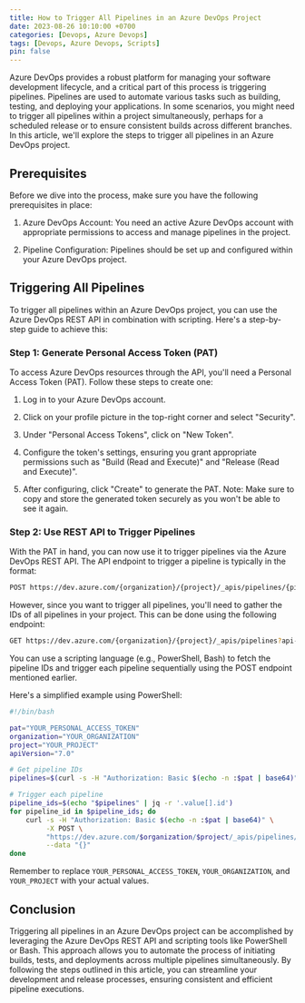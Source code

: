 ```yaml
---
title: How to Trigger All Pipelines in an Azure DevOps Project
date: 2023-08-26 10:10:00 +0700
categories: [Devops, Azure Devops]
tags: [Devops, Azure Devops, Scripts]
pin: false
---
```


Azure DevOps provides a robust platform for managing your software development lifecycle, and a critical part of this process is triggering pipelines. Pipelines are used to automate various tasks such as building, testing, and deploying your applications. In some scenarios, you might need to trigger all pipelines within a project simultaneously, perhaps for a scheduled release or to ensure consistent builds across different branches. In this article, we'll explore the steps to trigger all pipelines in an Azure DevOps project.

Prerequisites
-------------

Before we dive into the process, make sure you have the following prerequisites in place:

1.  Azure DevOps Account: You need an active Azure DevOps account with appropriate permissions to access and manage pipelines in the project.

2.  Pipeline Configuration: Pipelines should be set up and configured within your Azure DevOps project.

Triggering All Pipelines
------------------------

To trigger all pipelines within an Azure DevOps project, you can use the Azure DevOps REST API in combination with scripting. Here's a step-by-step guide to achieve this:

### Step 1: Generate Personal Access Token (PAT)

To access Azure DevOps resources through the API, you'll need a Personal Access Token (PAT). Follow these steps to create one:

1.  Log in to your Azure DevOps account.

2.  Click on your profile picture in the top-right corner and select "Security".

3.  Under "Personal Access Tokens", click on "New Token".

4.  Configure the token's settings, ensuring you grant appropriate permissions such as "Build (Read and Execute)" and "Release (Read and Execute)".

5.  After configuring, click "Create" to generate the PAT. Note: Make sure to copy and store the generated token securely as you won't be able to see it again.

### Step 2: Use REST API to Trigger Pipelines

With the PAT in hand, you can now use it to trigger pipelines via the Azure DevOps REST API. The API endpoint to trigger a pipeline is typically in the format:

```bash
POST https://dev.azure.com/{organization}/{project}/_apis/pipelines/{pipelineId}/runs?api-version=6.0-preview.1
```

However, since you want to trigger all pipelines, you'll need to gather the IDs of all pipelines in your project. This can be done using the following endpoint:

```bash
GET https://dev.azure.com/{organization}/{project}/_apis/pipelines?api-version=6.0-preview.1
```

You can use a scripting language (e.g., PowerShell, Bash) to fetch the pipeline IDs and trigger each pipeline sequentially using the POST endpoint mentioned earlier.

Here's a simplified example using PowerShell:


```bash
#!/bin/bash

pat="YOUR_PERSONAL_ACCESS_TOKEN"
organization="YOUR_ORGANIZATION"
project="YOUR_PROJECT"
apiVersion="7.0"

# Get pipeline IDs
pipelines=$(curl -s -H "Authorization: Basic $(echo -n :$pat | base64)" "https://dev.azure.com/$organization/$project/_apis/pipelines?api-version=$apiVersion")

# Trigger each pipeline
pipeline_ids=$(echo "$pipelines" | jq -r '.value[].id')
for pipeline_id in $pipeline_ids; do
    curl -s -H "Authorization: Basic $(echo -n :$pat | base64)" \
         -X POST \
         "https://dev.azure.com/$organization/$project/_apis/pipelines/$pipeline_id/runs?api-version=$apiVersion" \
         --data "{}"
done
```

Remember to replace `YOUR_PERSONAL_ACCESS_TOKEN`, `YOUR_ORGANIZATION`, and `YOUR_PROJECT` with your actual values.

Conclusion
----------

Triggering all pipelines in an Azure DevOps project can be accomplished by leveraging the Azure DevOps REST API and scripting tools like PowerShell or Bash. This approach allows you to automate the process of initiating builds, tests, and deployments across multiple pipelines simultaneously. By following the steps outlined in this article, you can streamline your development and release processes, ensuring consistent and efficient pipeline executions.
